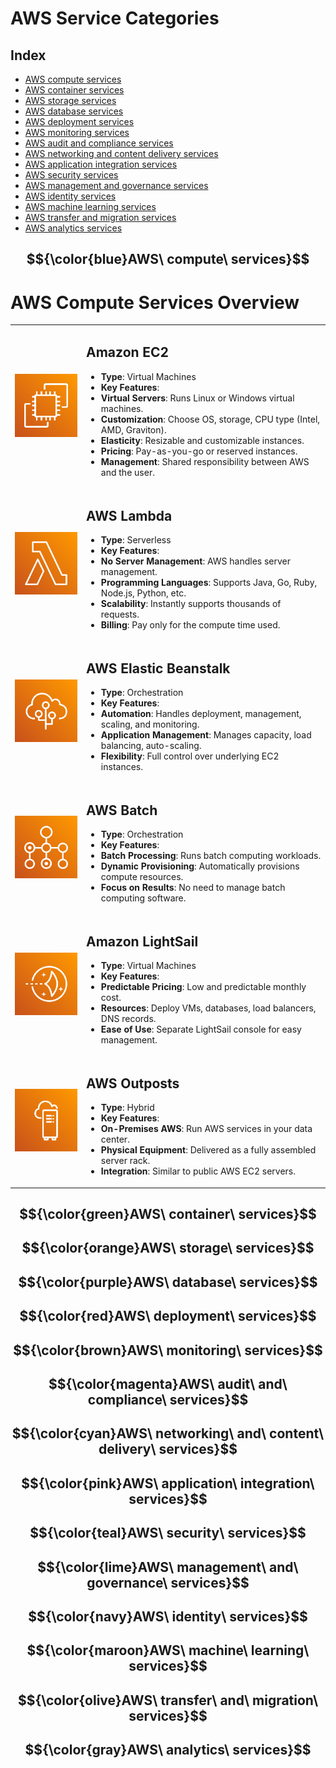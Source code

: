 # AWS Service Categories

## Index
- [AWS compute services](#aws-compute-services)
- [AWS container services](#aws-container-services)
- [AWS storage services](#aws-storage-services)
- [AWS database services](#aws-database-services)
- [AWS deployment services](#aws-deployment-services)
- [AWS monitoring services](#aws-monitoring-services)
- [AWS audit and compliance services](#aws-audit-and-compliance-services)
- [AWS networking and content delivery services](#aws-networking-and-content-delivery-services)
- [AWS application integration services](#aws-application-integration-services)
- [AWS security services](#aws-security-services)
- [AWS management and governance services](#aws-management-and-governance-services)
- [AWS identity services](#aws-identity-services)
- [AWS machine learning services](#aws-machine-learning-services)
- [AWS transfer and migration services](#aws-transfer-and-migration-services)
- [AWS analytics services](#aws-analytics-services)

## <a id="aws-compute-services"></a> $${\color{blue}AWS\ compute\ services}$$

# AWS Compute Services Overview
<!DOCTYPE html>
<html>
<body>

<table>
  <tr>
    <td class="image">
      <img src="https://raw.githubusercontent.com/sashee/aws-svg-icons/ddf2928b65d8f18c20c6a792740ec934804e7a25/docs/Architecture-Service-Icons_07302021/Arch_Compute/64/Arch_Amazon-EC2_64.svg" alt="Amazon EC2">
    </td>
    <td class="content">
      <h2>Amazon EC2</h2>
      <ul>
        <li><strong>Type</strong>: Virtual Machines</li>
        <li><strong>Key Features</strong>:</li>
        <li><strong>Virtual Servers</strong>: Runs Linux or Windows virtual machines.</li>
        <li><strong>Customization</strong>: Choose OS, storage, CPU type (Intel, AMD, Graviton).</li>
        <li><strong>Elasticity</strong>: Resizable and customizable instances.</li>
        <li><strong>Pricing</strong>: Pay-as-you-go or reserved instances.</li>
        <li><strong>Management</strong>: Shared responsibility between AWS and the user.</li>
      </ul>
    </td>
  </tr>
  <tr>
    <td class="image">
      <img src="https://raw.githubusercontent.com/sashee/aws-svg-icons/ddf2928b65d8f18c20c6a792740ec934804e7a25/docs/Architecture-Service-Icons_07302021/Arch_Compute/64/Arch_AWS-Lambda_64.svg" alt="AWS Lambda">
    </td>
    <td class="content">
      <h2>AWS Lambda</h2>
      <ul>
        <li><strong>Type</strong>: Serverless</li>
        <li><strong>Key Features</strong>:</li>
        <li><strong>No Server Management</strong>: AWS handles server management.</li>
        <li><strong>Programming Languages</strong>: Supports Java, Go, Ruby, Node.js, Python, etc.</li>
        <li><strong>Scalability</strong>: Instantly supports thousands of requests.</li>
        <li><strong>Billing</strong>: Pay only for the compute time used.</li>
      </ul>
    </td>
  </tr>
  <tr>
    <td class="image">
      <img src="https://raw.githubusercontent.com/sashee/aws-svg-icons/ddf2928b65d8f18c20c6a792740ec934804e7a25/docs/Architecture-Service-Icons_07302021/Arch_Compute/64/Arch_AWS-Elastic-Beanstalk_64.svg" alt="AWS Elastic Beanstalk">
    </td>
    <td class="content">
      <h2>AWS Elastic Beanstalk</h2>
      <ul>
        <li><strong>Type</strong>: Orchestration</li>
        <li><strong>Key Features</strong>:</li>
        <li><strong>Automation</strong>: Handles deployment, management, scaling, and monitoring.</li>
        <li><strong>Application Management</strong>: Manages capacity, load balancing, auto-scaling.</li>
        <li><strong>Flexibility</strong>: Full control over underlying EC2 instances.</li>
      </ul>
    </td>
  </tr>
  <tr>
    <td class="image">
      <img src="https://raw.githubusercontent.com/sashee/aws-svg-icons/ddf2928b65d8f18c20c6a792740ec934804e7a25/docs/Architecture-Service-Icons_07302021/Arch_Compute/64/Arch_AWS-Batch_64.svg" alt="AWS Batch">
    </td>
    <td class="content">
      <h2>AWS Batch</h2>
      <ul>
        <li><strong>Type</strong>: Orchestration</li>
        <li><strong>Key Features</strong>:</li>
        <li><strong>Batch Processing</strong>: Runs batch computing workloads.</li>
        <li><strong>Dynamic Provisioning</strong>: Automatically provisions compute resources.</li>
        <li><strong>Focus on Results</strong>: No need to manage batch computing software.</li>
      </ul>
    </td>
  </tr>
  <tr>
    <td class="image">
      <img src="https://raw.githubusercontent.com/sashee/aws-svg-icons/ddf2928b65d8f18c20c6a792740ec934804e7a25/docs/Architecture-Service-Icons_07302021/Arch_Compute/64/Arch_Amazon-Lightsail_64.svg" alt="Amazon LightSail">
    </td>
    <td class="content">
      <h2>Amazon LightSail</h2>
      <ul>
        <li><strong>Type</strong>: Virtual Machines</li>
        <li><strong>Key Features</strong>:</li>
        <li><strong>Predictable Pricing</strong>: Low and predictable monthly cost.</li>
        <li><strong>Resources</strong>: Deploy VMs, databases, load balancers, DNS records.</li>
        <li><strong>Ease of Use</strong>: Separate LightSail console for easy management.</li>
      </ul>
    </td>
  </tr>
  <tr>
    <td class="image">
      <img src="https://raw.githubusercontent.com/sashee/aws-svg-icons/ddf2928b65d8f18c20c6a792740ec934804e7a25/docs/Architecture-Service-Icons_07302021/Arch_Compute/64/Arch_AWS-Outposts_64.svg" alt="AWS Outposts">
    </td>
    <td class="content">
      <h2>AWS Outposts</h2>
      <ul>
        <li><strong>Type</strong>: Hybrid</li>
        <li><strong>Key Features</strong>:</li>
        <li><strong>On-Premises AWS</strong>: Run AWS services in your data center.</li>
        <li><strong>Physical Equipment</strong>: Delivered as a fully assembled server rack.</li>
        <li><strong>Integration</strong>: Similar to public AWS EC2 servers.</li>
      </ul>
    </td>
  </tr>
</table>

</body>
</html>


## <a id="aws-container-services"></a> $${\color{green}AWS\ container\ services}$$

## <a id="aws-storage-services"></a> $${\color{orange}AWS\ storage\ services}$$

## <a id="aws-database-services"></a> $${\color{purple}AWS\ database\ services}$$

## <a id="aws-deployment-services"></a> $${\color{red}AWS\ deployment\ services}$$

## <a id="aws-monitoring-services"></a> $${\color{brown}AWS\ monitoring\ services}$$

## <a id="aws-audit-and-compliance-services"></a> $${\color{magenta}AWS\ audit\ and\ compliance\ services}$$

## <a id="aws-networking-and-content-delivery-services"></a> $${\color{cyan}AWS\ networking\ and\ content\ delivery\ services}$$

## <a id="aws-application-integration-services"></a> $${\color{pink}AWS\ application\ integration\ services}$$

## <a id="aws-security-services"></a> $${\color{teal}AWS\ security\ services}$$

## <a id="aws-management-and-governance-services"></a> $${\color{lime}AWS\ management\ and\ governance\ services}$$

## <a id="aws-identity-services"></a> $${\color{navy}AWS\ identity\ services}$$

## <a id="aws-machine-learning-services"></a> $${\color{maroon}AWS\ machine\ learning\ services}$$

## <a id="aws-transfer-and-migration-services"></a> $${\color{olive}AWS\ transfer\ and\ migration\ services}$$

## <a id="aws-analytics-services"></a> $${\color{gray}AWS\ analytics\ services}$$
